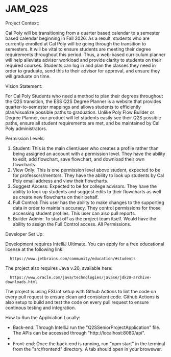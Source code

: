 # JAM_Q2S

Project Context:

Cal Poly will be transitioning from a quarter based calendar to a semester based calendar beginning in Fall 2026. As a result, students who are currently enrolled at Cal Poly will be going through the transition to semesters. It will be vital to ensure students are meeting their degree requirements throughout this period. Thus, a web-based curriculum planner will help alleviate advisor workload and provide clarity to students on their required courses. Students can log in and plan the classes they need in order to graduate, send this to their advisor for approval, and ensure they will graduate on time.

Vision Statement:

For Cal Poly Students who need a method to plan their degrees throughout the Q2S transition, the ESS Q2S Degree Planner is a website that provides quarter-to-semester mappings and allows students to efficiently plan/visualize possible paths to graduation. Unlike Poly Flow Builder or Degree Planner, our product will let students easily see their Q2S possible paths, ensure all student requirements are met, and be maintained by Cal Poly administrators.

Permission Levels:
1. Student: This is the main client/user who creates a profile rather than being assigned an account with a permission level. 
    They have the ability to edit, add flowchart, save flowchart, and download their own flowcharts.
2. View Only: This is one permission level above student, expected to be for professors/mentors. 
    They have the ability to look up students by Cal Poly email address and view their flowcharts.
4. Suggest Access: Expected to be for college advisors.
    They have the ability to look up students and suggest edits to their flowcharts as well as create
    new flowcharts on their behalf. 
6. Full Control: 
    This user has the ability to make changes to the supporting data in order to maintain accuracy.
    They control permissions for those accessing student profiles. This user can also pull reports.
8. Builder Admin: To start off as the project team itself.
    Would have the ability to assign the Full Control access. All Permissions. 

Developer Set Up:

Development requires IntelliJ Ultimate. 
You can apply for a free educational license at the following link: 

      https://www.jetbrains.com/community/education/#students

The project also requires Java v.20, available here:

      https://www.oracle.com/java/technologies/javase/jdk20-archive-downloads.html
The project is using ESLint setup with Github Actions to lint the code on every pull request to ensure clean and consistent code.
Github Actions is also setup to build and test the code on every pull request to ensure continous testing and integration.

How to Run the Application Locally:

- Back-end: Through IntelliJ run the "Q2SSeniorProjectApplication" file. The APIs can be accessed through "http://localhost:8080/api".
- 
- Front-end: Once the back-end is running, run "npm start" in the terminal from the "src/frontend" directory. A tab should open in your browswer. 
